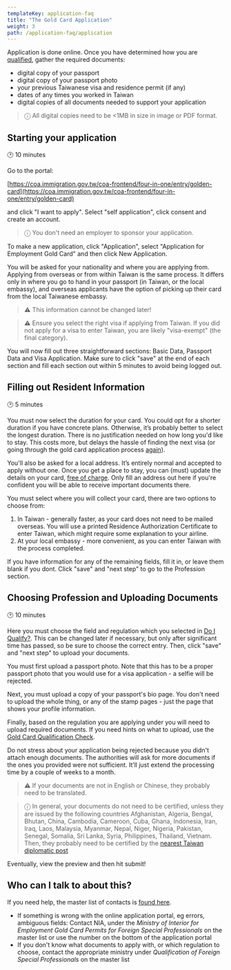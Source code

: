 ```yaml
---
templateKey: application-faq
title: "The Gold Card Application"
weight: 3
path: /application-faq/application
---
```


<!--- (c) Tom Fifield, licensed under a
Creative Commons Attribution-NonCommercial-ShareAlike 4.0 International License. -->

Application is done online. Once you have determined how you are [qualified](/application-faq/qualifications/),
gather the required documents:

- digital copy of your passport
- digital copy of your passport photo
- your previous Taiwanese visa and residence permit (if any)
- dates of any times you worked in Taiwan
- digital copies of all documents needed to support your application

> ⓘ All digital copies need to be <1MB in size in image or PDF format.

## Starting your application

🕑 10 minutes

Go to the portal:

[https://coa.immigration.gov.tw/coa-frontend/four-in-one/entry/golden-card](https://coa.immigration.gov.tw/coa-frontend/four-in-one/entry/golden-card)

and click "I want to apply". Select "self application", click consent and create an account.

> ⓘ You don't need an employer to sponsor your application.

To make a new application, click "Application", select "Application for Employment Gold Card"
and then click New Application.

You will be asked for your nationality and where you are applying from.
Applying from overseas or from within Taiwan is the same process. It differs only in where you go
to hand in your passport (in Taiwan, or the local embassy), and overseas applicants
have the option of picking up their card from the local Taiwanese embassy.

> ⚠️ This information cannot be changed later!

> ⚠️ Ensure you select the right visa if applying from Taiwan. If you did not apply for
> a visa to enter Taiwan, you are likely "visa-exempt" (the final category).

You will now fill out three straightforward sections: Basic Data, Passport Data and Visa Application.
Make sure to click "save" at the end of each section and fill each section out within 5 minutes to avoid being logged out.

## Filling out Resident Information

🕑 5 minutes

You must now select the duration for your card. You could opt for a shorter duration if you have
concrete plans. Otherwise, it’s probably better to select the longest duration. There is no
justification needed on how long you'd like to stay. This costs more, but delays the hassle of
finding the next visa (or going through the gold card application process [again](/goldcard-holders-faq/validity/)).

You'll also be asked for a local address. It’s entirely normal and accepted to apply without one.
Once you get a place to stay, you can (must) update the details on your card,
[free of charge](/goldcard-holders-faq/life-in-taiwan/#what-happens-if-i-change-my-address). Only
fill an address out here if you're confident you will be able to receive important documents there.

You must select where you will collect your card, there are two options to choose from:

1. In Taiwan - generally faster, as your card does not need to be mailed overseas. You will use a
   printed Residence Authorization Certificate to enter Taiwan, which might require some explanation
   to your airline.
1. At your local embassy - more convenient, as you can enter Taiwan with the process completed.

If you have information for any of the remaining fields, fill it in, or leave them blank if you dont.
Click "save" and "next step" to go to the Profession section.

## Choosing Profession and Uploading Documents

🕑 10 minutes

Here you must choose the field and regulation which you selected in [Do I Qualify?](/application-faq/qualifications/).
This can be changed later if necessary, but only after significant time has passed, so
be sure to choose the correct entry. Then, click "save" and "next step" to upload your documents.

You must first upload a passport photo. Note that this has to be a proper passport photo that you would
use for a visa application - a selfie will be rejected.

Next, you must upload a copy of your passport's bio page. You don't need to upload the whole thing,
or any of the stamp pages - just the page that shows your profile information.

Finally, based on the regulation you are applying under you will need to upload required documents.
If you need hints on what to upload, use the [Gold Card Qualification Check](https://visafinder.tw/gold-card-qualification/).

Do not stress about your application being rejected because you didn't attach enough documents.
The authorities will ask for more documents if the ones you provided were not
sufficient. It’ll just extend the processing time by a couple of weeks to a month.

> ⚠️ If your documents are not in English or Chinese, they probably need to be translated.

> ⓘ In general, your documents do not need to be certified, unless they are issued by
> the following countries Afghanistan, Algeria, Bengal,
> Bhutan, China, Cambodia, Cameroon, Cuba, Ghana, Indonesia, Iran, Iraq, Laos, Malaysia, Myanmar,
> Nepal, Niger, Nigeria, Pakistan, Senegal, Somalia, Sri Lanka, Syria, Philippines, Thailand, Vietnam.
> Then, they probably need to be certified by the [nearest Taiwan diplomatic post](https://www.mofa.gov.tw/en/OverseasOfficeLink.aspx?n=1A4D7D5A68ECF4B9&sms=A76B7230ADF29736)

Eventually, view the preview and then hit submit!

## Who can I talk to about this?

If you need help, the master list of contacts is [found here](https://foreigntalentact.ndc.gov.tw/en/cp.aspx?n=D927ED39BDAE7478&s=DA2F7BC919B77E24).

- If something is wrong with the online application portal, eg errors, ambiguous fields: Contact NIA, under the _Ministry of Interior for Employment Gold Card Permits for Foreign Special Professionals_ on the master list or use the number on the bottom of the application portal
- If you don't know what documents to apply with, or which regulation to choose, contact the appropriate ministry under _Qualification of Foreign Special Professionals_ on the master list
